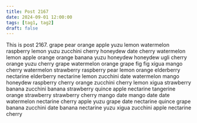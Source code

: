 ```yaml
---
title: Post 2167
date: 2024-09-01 12:00:00
tags: [tag1, tag2]
draft: false
---
```

This is post 2167.
grape
pear
orange
apple
yuzu
lemon
watermelon
raspberry
lemon
yuzu
zucchini
cherry
honeydew
date
cherry
watermelon
lemon
apple
orange
orange
banana
yuzu
honeydew
honeydew
ugli
cherry
orange
yuzu
cherry
grape
watermelon
orange
grape
fig
fig
xigua
mango
cherry
watermelon
strawberry
raspberry
pear
lemon
orange
elderberry
nectarine
elderberry
nectarine
lemon
zucchini
date
watermelon
mango
honeydew
raspberry
cherry
orange
zucchini
cherry
lemon
xigua
strawberry
banana
zucchini
banana
strawberry
quince
apple
nectarine
tangerine
orange
strawberry
strawberry
cherry
mango
date
mango
date
date
watermelon
nectarine
cherry
apple
yuzu
grape
date
nectarine
quince
grape
banana
zucchini
date
banana
nectarine
yuzu
xigua
zucchini
apple
nectarine
cherry
